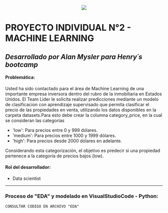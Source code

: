 <p align=center><img src=https://assets.soyhenry.com/logos/LOGO-HENRY-04.png><p>

# PROYECTO INDIVIDUAL N°2 - MACHINE LEARNING

## *Desarrollado por Alan Mysler para Henry´s bootcamp* 


#### Problemática:
​Usted ha sido contactado para el área de Machine Learning de una importante empresa inversora dentro del rubro de la inmobiliaria en Estados Unidos. ​El Team Lider le solicita realizar predicciones mediante un modelo de clasificacion con aprendizaje supervisado que permita clasificar el precio de las propiedades en venta, utilizando los datos disponibles en la carpeta datasets.​Para esto debe crear la columna category_price, en la cual se consideran las categorías
- 'low': Para precios entre 0 y 999 dólares.
- 'medium': Para precios entre 1000 y 1999 dólares.
- 'high': Para precios desde 2000 dólares en adelante.

​Considerando esta categorización, el objetivo es predecir si una propiedad pertenece a la categoría de precios bajos (low).​


#### Rol del desarrollador:
- Data scientist

<hr> 

### Proceso de "EDA" y modelado en VisualStudioCode - Python:

`CONSULTAR CODIGO EN ARCHIVO "EDA"`

